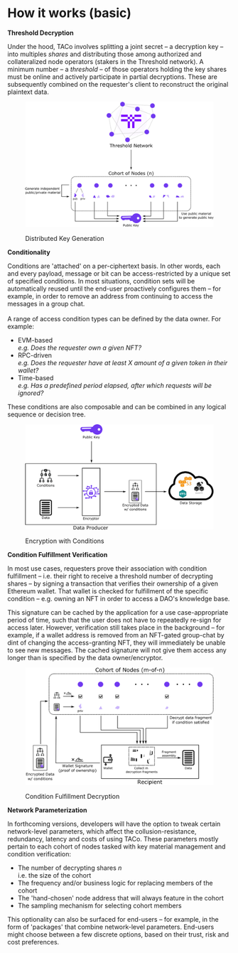 # How it works (basic)

**Threshold Decryption**

Under the hood, TACo involves splitting a joint secret – a decryption key – into multiples _shares_ and distributing those among authorized and collateralized node operators (stakers in the Threshold network). A minimum number – a _threshold_ – of those operators holding the key shares must be online and actively participate in partial decryptions. These are subsequently combined on the requester's client to reconstruct the original plaintext data.



<figure><img src="../.gitbook/assets/taco_dkg (2).png" alt=""><figcaption><p>Distributed Key Generation</p></figcaption></figure>

**Conditionality**

Conditions are 'attached' on a per-ciphertext basis. In other words, each and every payload, message or bit can be access-restricted by a unique set of specified conditions. In most situations, condition sets will be automatically reused until the end-user proactively configures them – for example, in order to remove an address from continuing to access the messages in a group chat.\
\
A range of access condition types can be defined by the data owner. For example:

* EVM-based\
  _e.g. Does the requester own a given NFT?_
* RPC-driven\
  _e.g. Does the requester have at least X amount of a given token in their wallet?_
* Time-based\
  _e.g. Has a predefined period elapsed, after which requests will be ignored?_

These conditions are also composable and can be combined in any logical sequence or decision tree.

<figure><img src="../.gitbook/assets/taco_encryption.png" alt=""><figcaption><p>Encryption with Conditions</p></figcaption></figure>

**Condition Fulfillment Verification**

In most use cases, requesters prove their association with condition fulfillment – i.e. their right to receive a threshold number of decrypting shares – by signing a transaction that verifies their ownership of a given Ethereum wallet. That wallet is checked for fulfillment of the specific condition – e.g. owning an NFT in order to access a DAO's knowledge base.

This signature can be cached by the application for a use case-appropriate period of time, such that the user does not have to repeatedly re-sign for access later. However, verification still takes place in the background – for example, if a wallet address is removed from an NFT-gated group-chat by dint of changing the access-granting NFT, they will immediately be unable to see new messages. The cached signature will not give them access any longer than is specified by the data owner/encryptor.

<figure><img src="../.gitbook/assets/cbd_decryption.png" alt=""><figcaption><p>Condition Fulfillment Decryption</p></figcaption></figure>

**Network Parameterization**

In forthcoming versions, developers will have the option to tweak certain network-level parameters, which affect the collusion-resistance, redundancy, latency and costs of using TACo. These parameters mostly pertain to each cohort of nodes tasked with key material management and condition verification:&#x20;

* The number of decrypting shares _n_\
  i.e. the size of the cohort&#x20;
* The frequency and/or business logic for replacing members of the cohort
* The 'hand-chosen' node address that will always feature in the cohort
* The sampling mechanism for selecting cohort members

This optionality can also be surfaced for end-users – for example, in the form of 'packages' that combine network-level parameters. End-users might choose between a few discrete options, based on their trust, risk and cost preferences.
